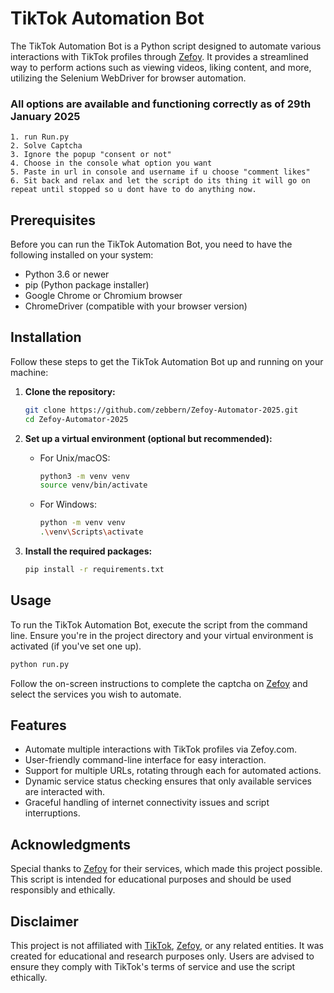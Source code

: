 # TikTok Automation Bot

The TikTok Automation Bot is a Python script designed to automate various interactions with TikTok profiles through [Zefoy](https://zefoy.com/). It provides a streamlined way to perform actions such as viewing videos, liking content, and more, utilizing the Selenium WebDriver for browser automation.

### All options are available and functioning correctly as of 29th January 2025
```
1. run Run.py
2. Solve Captcha
3. Ignore the popup "consent or not"
4. Choose in the console what option you want
5. Paste in url in console and username if u choose "comment likes"
6. Sit back and relax and let the script do its thing it will go on repeat until stopped so u dont have to do anything now. 
```
## Prerequisites

Before you can run the TikTok Automation Bot, you need to have the following installed on your system:

- Python 3.6 or newer
- pip (Python package installer)
- Google Chrome or Chromium browser
- ChromeDriver (compatible with your browser version)

## Installation

Follow these steps to get the TikTok Automation Bot up and running on your machine:

1. **Clone the repository:**

   ```sh
   git clone https://github.com/zebbern/Zefoy-Automator-2025.git
   cd Zefoy-Automator-2025
   ```

2. **Set up a virtual environment (optional but recommended):**

   - For Unix/macOS:

     ```sh
     python3 -m venv venv
     source venv/bin/activate
     ```

   - For Windows:

     ```sh
     python -m venv venv
     .\venv\Scripts\activate
     ```

3. **Install the required packages:**

   ```sh
   pip install -r requirements.txt
   ```

## Usage

To run the TikTok Automation Bot, execute the script from the command line. Ensure you're in the project directory and your virtual environment is activated (if you've set one up).

```sh
python run.py
```

Follow the on-screen instructions to complete the captcha on [Zefoy](https://zefoy.com/) and select the services you wish to automate.

## Features

- Automate multiple interactions with TikTok profiles via Zefoy.com.
- User-friendly command-line interface for easy interaction.
- Support for multiple URLs, rotating through each for automated actions.
- Dynamic service status checking ensures that only available services are interacted with.
- Graceful handling of internet connectivity issues and script interruptions.

## Acknowledgments

Special thanks to [Zefoy](https://zefoy.com/) for their services, which made this project possible. This script is intended for educational purposes and should be used responsibly and ethically.

## Disclaimer

This project is not affiliated with [TikTok](https://www.tiktok.com/), [Zefoy](https://zefoy.com/), or any related entities. It was created for educational and research purposes only. Users are advised to ensure they comply with TikTok's terms of service and use the script ethically.
